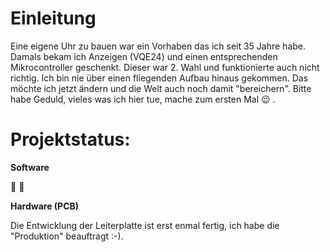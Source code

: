 # Einleitung

Eine eigene Uhr zu bauen war ein Vorhaben das ich seit 35 Jahre habe. Damals bekam ich Anzeigen (VQE24) und einen entsprechenden Mikrocontroller geschenkt. Dieser war 2. Wahl und funktionierte auch nicht richtig. Ich bin nie über einen fliegenden Aufbau hinaus gekommen. Das möchte ich jetzt ändern und die Welt auch noch damit "bereichern". Bitte habe Geduld, vieles was ich hier tue, mache zum ersten Mal :wink: .

# Projektstatus:
**Software**

:construction: :construction_worker:

**Hardware (PCB)**

Die Entwicklung der Leiterplatte ist erst enmal fertig, ich habe die "Produktion" beauftragt :-).
